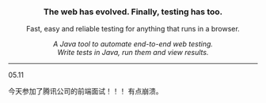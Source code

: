 <h3 align="center">
  The web has evolved. Finally, testing has too.
</h3>

<p align="center">
  Fast, easy and reliable testing for anything that runs in a browser.
</p>


<p align="center">
    <i>A Java tool to automate end-to-end web testing.
    <br/>
    Write tests in Java, run them and view results.
    </i>
</p>


































<hr />
05.11

今天参加了腾讯公司的前端面试！！！ 有点崩溃。

